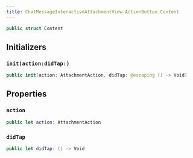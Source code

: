 ```yaml
---
title: ChatMessageInteractiveAttachmentView.ActionButton.Content
---
```


``` swift
public struct Content 
```

## Initializers

### `init(action:didTap:)`

``` swift
public init(action: AttachmentAction, didTap: @escaping () -> Void) 
```

## Properties

### `action`

``` swift
public let action: AttachmentAction
```

### `didTap`

``` swift
public let didTap: () -> Void
```
